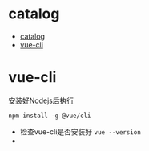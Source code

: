 # catalog
- [catalog](#catalog)
- [vue-cli](#vue-cli)


# vue-cli
[安装好Nodejs后执行](../NodeJs/NodeJs.md)

`npm install -g @vue/cli`


-   检查vue-cli是否安装好 `vue --version`
-   